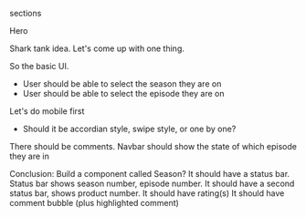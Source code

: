 sections

Hero


Shark tank idea. Let's come up with one thing.

So the basic UI.
- User should be able to select the season they are on
- User should be able to select the episode they are on
  
Let's do mobile first
- Should it be accordian style, swipe style, or one by one?

There should be comments. 
Navbar should show the state of which episode they are in

Conclusion:
Build a component called Season?
  It should have a status bar. Status bar shows season number, episode number. 
  It should have a second status bar, shows product number.
  It should have rating(s)
  It should have comment bubble (plus highlighted comment)